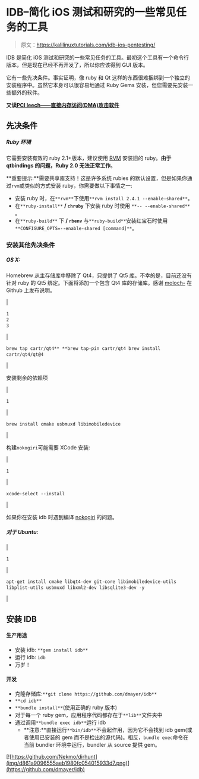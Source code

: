 # IDB–简化 iOS 测试和研究的一些常见任务的工具

> 原文：<https://kalilinuxtutorials.com/idb-ios-pentesting/>

IDB 是简化 iOS 测试和研究的一些常见任务的工具。最初这个工具有一个命令行版本，但是现在已经不再开发了，所以你应该得到 GUI 版本。

它有一些先决条件。事实证明，像 ruby 和 Qt 这样的东西很难捆绑到一个独立的安装程序中。虽然它本身可以很容易地通过 Ruby Gems 安装，但您需要先安装一些额外的软件。

**又读[PCI leech——直接内存访问(DMA)攻击软件](https://kalilinuxtutorials.com/pcileech-dma-attack-software/)**

## **先决条件**

##### **Ruby 环境**

它需要安装有效的 ruby 2.1+版本，建议使用 [RVM](https://rvm.io/) 安装旧的 ruby。**由于 qtbindings 的问题，Ruby 2.0 无法正常工作**。

**重要提示:**需要共享库支持！这是许多系统 rubies 的默认设置，但是如果你通过`rvm`或类似的方式安装 ruby，你需要做以下事情之一:

*   安装 ruby 时，在`**rvm**`下使用`**rvm install 2.4.1 --enable-shared**`。
*   在`**ruby-install**` **/ `chruby`** 下安装 ruby 时使用 `**-- --enable-shared**` 。
*   在`**ruby-build**` 下 **/ `rbenv`** 与`**ruby-build**`安装红宝石时使用`**CONFIGURE_OPTS=--enable-shared [command]**`。

### **安装其他先决条件**

##### **OS X:**

Homebrew 从主存储库中移除了 Qt4，只提供了 Qt5 库。不幸的是，目前还没有针对 ruby 的 Qt5 绑定。下面将添加一个包含 Qt4 库的存储库。感谢 [moloch-](https://github.com/moloch--) 在 Github 上发布说明。

| 

```
1
2
3 
```

 | 

```
brew tap cartr/qt4** **brew tap-pin cartr/qt4 brew install cartr/qt4/qt@4
```

 |

安装剩余的依赖项

| 

```
1
```

 | 

```
brew install cmake usbmuxd libimobiledevice
```

 |

构建`nokogiri`可能需要 XCode 安装:

| 

```
1 
```

 | 

```
xcode-select --install
```

 |

如果你在安装 idb 时遇到编译 [nokogiri](http://www.nokogiri.org/tutorials/installing_nokogiri.html) 的问题。

##### **对于 Ubuntu:**

| 

```
1
```

 | 

```
apt-get install cmake libqt4-dev git-core libimobiledevice-utils libplist-utils usbmuxd libxml2-dev libsqlite3-dev -y
```

 |

## **安装 IDB**

#### **生产用途**

*   安装 idb: `**gem install idb**`
*   运行 idb: `idb`
*   万岁！

#### **开发**

*   克隆存储库:`**git clone https://github.com/dmayer/idb**`
*   `**cd idb**`
*   `**bundle install**`(使用正确的 ruby 版本)
*   对于每一个 ruby gem，应用程序代码都存在于`**lib**`文件夹中
*   通过调用`**bundle exec idb**`运行 idb
    *   **注意:**直接运行`**bin/idb**`不会起作用，因为它不会找到 idb gem(或者使用已安装的 gem 而不是检出的源代码)。相反，`bundle exec`命令在当前 bundler 环境中运行，bundler 从 source 提供 gem。

[![https://github.com/Nekmo/dirhunt](img/d861a9096555aeb1980fc054015933d7.png)](https://github.com/dmayer/idb)